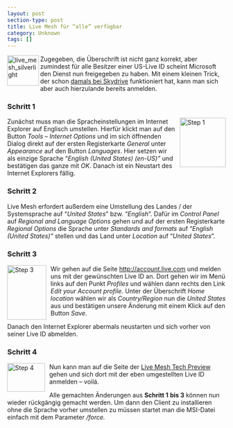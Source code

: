 ```yaml
---
layout: post
section-type: post
title: Live Mesh für “alle” verfügbar
category: Unknown
tags: []
---
```

<p><a href="https://www.mesh.com/Welcome/Welcome.aspx" target="_blank"><img title="live_mesh_silverlight" style="border-top-width: 0px; border-left-width: 0px; border-bottom-width: 0px; border-right-width: 0px" height="70" alt="live_mesh_silverlight" src="http://anheledirwp.blob.core.windows.net/wordpress/2008/07/live_mesh_silverlight_3.png" width="73" align="left" border="0" /></a> Zugegeben, die Überschrift ist nicht ganz korrekt, aber zumindest für alle Besitzer einer US-Live ID scheint Microsoft den Dienst nun freigegeben zu haben. Mit einem kleinen Trick, der schon <a href="/post/Windows-Live-SkyDrive-Beta.aspx">damals bei Skydrive</a> funktioniert hat, kann man sich aber auch hierzulande bereits anmelden. </p>  <h3>Schritt 1</h3> <a href="http://static.gordon-breuer.de/img/LiveMeshfralleverfgbar_A712/image_2.png" rel="lightbox[LiveMesh]"><img title="Step 1" style="border-top-width: 0px; border-left-width: 0px; border-bottom-width: 0px; margin: 0px 0px 0px 10px; border-right-width: 0px" height="114" alt="Step 1" src="http://anheledirwp.blob.core.windows.net/wordpress/2008/07/image_thumb1.png" width="106" align="right" border="0" /></a> Zunächst muss man die Spracheinstellungen im Internet Explorer auf Englisch umstellen. Hierfür klickt man auf den Button <em>Tools</em> – <em>Internet Options</em> und im sich öffnenden Dialog direkt auf der ersten Registerkarte <em>General</em> unter <em>Appearance</em> auf den Button <em>Languages</em>. Hier setzen wir als einzige Sprache “<em>English (United States) (en-US)”</em> und bestätigen das ganze mit <em>OK</em>. Danach ist ein Neustart des Internet Explorers fällig.   <h3>Schritt 2</h3>  <p> Live Mesh erfordert außerdem eine Umstellung des Landes / der Systemsprache auf “<em>United States</em>” bzw. “<em>English</em>”. Dafür im <em>Control Panel</em> auf <em>Regional and Language Options</em> gehen und auf der ersten Registerkarte <em>Regional Options</em> die Sprache unter <em>Standards and formats</em> auf “<em>English (United States)”</em> stellen und das Land unter <em>Location</em> auf “<em>United States</em>”.</p>  <h3>Schritt 3</h3>  <p><a href="http://static.gordon-breuer.de/img/LiveMeshfralleverfgbar_A712/image_4.png" rel="lightbox[LiveMesh]"><img title="Step 3" style="border-top-width: 0px; border-left-width: 0px; border-bottom-width: 0px; margin: 0px 10px 0px 0px; border-right-width: 0px" height="126" alt="Step 3" src="http://anheledirwp.blob.core.windows.net/wordpress/2008/07/image_thumb_1.png" width="90" align="left" border="0" /></a> Wir gehen auf die Seite <a href="http://account.live.com">http://account.live.com</a> und melden uns mit der gewünschten Live ID an. Dort gehen wir im Menü links auf den Punkt <em>Profiles</em> und wählen dann rechts den Link <em>Edit your Account profile</em>. Unter der Überschrift <em>Home location</em> wählen wir als <em>Country/Region</em> nun die <em>United States</em> aus und bestätigen unsere Änderung mit einem Klick auf den Button <em>Save</em>. </p>  <p>Danach den Internet Explorer abermals neustarten und sich vorher von seiner Live ID abmelden. </p>  <h3>Schritt 4</h3>  <p><a href="http://static.gordon-breuer.de/img/LiveMeshfralleverfgbar_A712/image_6.png" rel="lightbox[LiveMesh]"><img title="Step 4" style="border-top-width: 0px; border-left-width: 0px; border-bottom-width: 0px; margin: 0px 10px 0px 0px; border-right-width: 0px" height="66" alt="Step 4" src="http://anheledirwp.blob.core.windows.net/wordpress/2008/07/image_thumb_2.png" width="87" align="left" border="0" /></a>Nun kann man auf die Seite der <a href="https://www.mesh.com/Welcome/Welcome.aspx">Live Mesh Tech Preview</a> gehen und sich dort mit der eben umgestellten Live ID anmelden – voilá.</p>  <p>Alle gemachten Änderungen aus <strong>Schritt 1</strong> <strong>bis 3</strong> können nun wieder rückgängig gemacht werden. Um dann den Client zu installieren ohne die Sprache vorher umstellen zu müssen startet man die MSI-Datei einfach mit dem Parameter <em>/force.</em></p>
